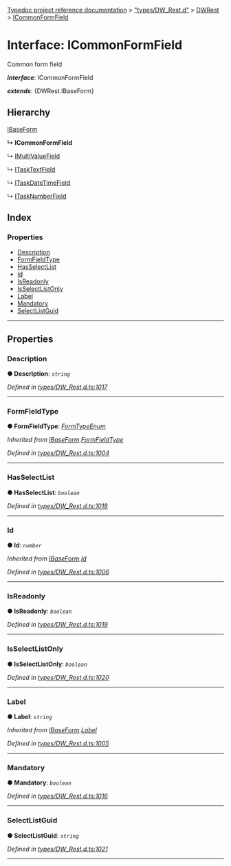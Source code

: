 [Typedoc project reference documentation](../README.md) > ["types/DW_Rest.d"](../modules/_types_dw_rest_d_.md) > [DWRest](../modules/_types_dw_rest_d_.dwrest.md) > [ICommonFormField](../interfaces/_types_dw_rest_d_.dwrest.icommonformfield.md)

# Interface: ICommonFormField

Common form field

*__interface__*: ICommonFormField

*__extends__*: {DWRest.IBaseForm}

## Hierarchy

 [IBaseForm](_types_dw_rest_d_.dwrest.ibaseform.md)

**↳ ICommonFormField**

↳  [IMultiValueField](_types_dw_rest_d_.dwrest.imultivaluefield.md)

↳  [ITaskTextField](_types_dw_rest_d_.dwrest.itasktextfield.md)

↳  [ITaskDateTimeField](_types_dw_rest_d_.dwrest.itaskdatetimefield.md)

↳  [ITaskNumberField](_types_dw_rest_d_.dwrest.itasknumberfield.md)

## Index

### Properties

* [Description](_types_dw_rest_d_.dwrest.icommonformfield.md#description)
* [FormFieldType](_types_dw_rest_d_.dwrest.icommonformfield.md#formfieldtype)
* [HasSelectList](_types_dw_rest_d_.dwrest.icommonformfield.md#hasselectlist)
* [Id](_types_dw_rest_d_.dwrest.icommonformfield.md#id)
* [IsReadonly](_types_dw_rest_d_.dwrest.icommonformfield.md#isreadonly)
* [IsSelectListOnly](_types_dw_rest_d_.dwrest.icommonformfield.md#isselectlistonly)
* [Label](_types_dw_rest_d_.dwrest.icommonformfield.md#label)
* [Mandatory](_types_dw_rest_d_.dwrest.icommonformfield.md#mandatory)
* [SelectListGuid](_types_dw_rest_d_.dwrest.icommonformfield.md#selectlistguid)

---

## Properties

<a id="description"></a>

###  Description

**● Description**: *`string`*

*Defined in [types/DW_Rest.d.ts:1017](https://github.com/DocuWare/REST-Sample-TS/blob/master/src/types/DW_Rest.d.ts#L1017)*

___
<a id="formfieldtype"></a>

###  FormFieldType

**● FormFieldType**: *[FormTypeEnum](../enums/_types_dw_rest_d_.dwrest.formtypeenum.md)*

*Inherited from [IBaseForm](_types_dw_rest_d_.dwrest.ibaseform.md).[FormFieldType](_types_dw_rest_d_.dwrest.ibaseform.md#formfieldtype)*

*Defined in [types/DW_Rest.d.ts:1004](https://github.com/DocuWare/REST-Sample-TS/blob/master/src/types/DW_Rest.d.ts#L1004)*

___
<a id="hasselectlist"></a>

###  HasSelectList

**● HasSelectList**: *`boolean`*

*Defined in [types/DW_Rest.d.ts:1018](https://github.com/DocuWare/REST-Sample-TS/blob/master/src/types/DW_Rest.d.ts#L1018)*

___
<a id="id"></a>

###  Id

**● Id**: *`number`*

*Inherited from [IBaseForm](_types_dw_rest_d_.dwrest.ibaseform.md).[Id](_types_dw_rest_d_.dwrest.ibaseform.md#id)*

*Defined in [types/DW_Rest.d.ts:1006](https://github.com/DocuWare/REST-Sample-TS/blob/master/src/types/DW_Rest.d.ts#L1006)*

___
<a id="isreadonly"></a>

###  IsReadonly

**● IsReadonly**: *`boolean`*

*Defined in [types/DW_Rest.d.ts:1019](https://github.com/DocuWare/REST-Sample-TS/blob/master/src/types/DW_Rest.d.ts#L1019)*

___
<a id="isselectlistonly"></a>

###  IsSelectListOnly

**● IsSelectListOnly**: *`boolean`*

*Defined in [types/DW_Rest.d.ts:1020](https://github.com/DocuWare/REST-Sample-TS/blob/master/src/types/DW_Rest.d.ts#L1020)*

___
<a id="label"></a>

###  Label

**● Label**: *`string`*

*Inherited from [IBaseForm](_types_dw_rest_d_.dwrest.ibaseform.md).[Label](_types_dw_rest_d_.dwrest.ibaseform.md#label)*

*Defined in [types/DW_Rest.d.ts:1005](https://github.com/DocuWare/REST-Sample-TS/blob/master/src/types/DW_Rest.d.ts#L1005)*

___
<a id="mandatory"></a>

###  Mandatory

**● Mandatory**: *`boolean`*

*Defined in [types/DW_Rest.d.ts:1016](https://github.com/DocuWare/REST-Sample-TS/blob/master/src/types/DW_Rest.d.ts#L1016)*

___
<a id="selectlistguid"></a>

###  SelectListGuid

**● SelectListGuid**: *`string`*

*Defined in [types/DW_Rest.d.ts:1021](https://github.com/DocuWare/REST-Sample-TS/blob/master/src/types/DW_Rest.d.ts#L1021)*

___

